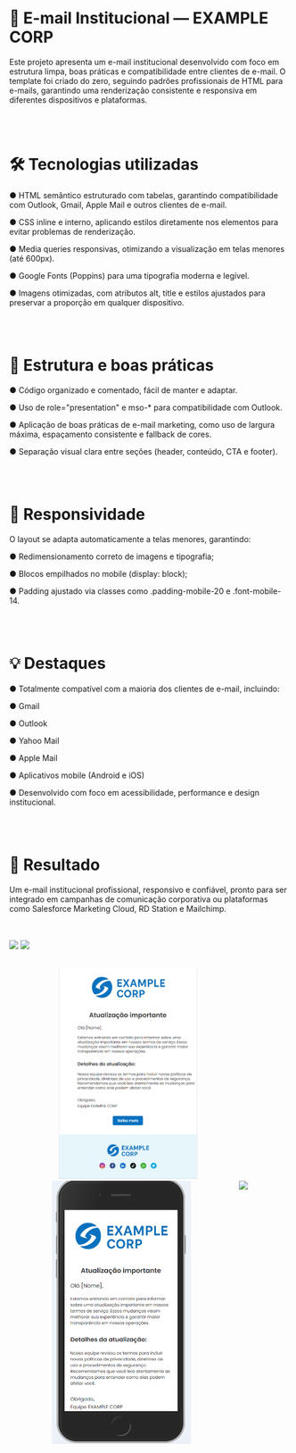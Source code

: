 <h1>📧 E-mail Institucional — EXAMPLE CORP</h1>

<p>Este projeto apresenta um e-mail institucional desenvolvido com foco em estrutura limpa, boas práticas e compatibilidade entre clientes de e-mail.
O template foi criado do zero, seguindo padrões profissionais de HTML para e-mails, garantindo uma renderização consistente e responsiva em diferentes dispositivos e plataformas.</p> 
<br>
<br>
<h1>🛠️ Tecnologias utilizadas</h1>

<p>● HTML semântico estruturado com tabelas, garantindo compatibilidade com Outlook, Gmail, Apple Mail e outros clientes de e-mail.
  
● CSS inline e interno, aplicando estilos diretamente nos elementos para evitar problemas de renderização.

● Media queries responsivas, otimizando a visualização em telas menores (até 600px).

● Google Fonts (Poppins) para uma tipografia moderna e legível.

● Imagens otimizadas, com atributos alt, title e estilos ajustados para preservar a proporção em qualquer dispositivo.</p>
<br>
<br>


<h1>🧩 Estrutura e boas práticas</h1>

<p>● Código organizado e comentado, fácil de manter e adaptar.

● Uso de role="presentation" e mso-* para compatibilidade com Outlook.

● Aplicação de boas práticas de e-mail marketing, como uso de largura máxima, espaçamento consistente e fallback de cores.

● Separação visual clara entre seções (header, conteúdo, CTA e footer).</p>
<br><br>

<h1>📱 Responsividade</h1>

<p>O layout se adapta automaticamente a telas menores, garantindo:

● Redimensionamento correto de imagens e tipografia;

● Blocos empilhados no mobile (display: block);

● Padding ajustado via classes como .padding-mobile-20 e .font-mobile-14.</p>
<br><br>

<h1>💡 Destaques</h1>

<p>● Totalmente compatível com a maioria dos clientes de e-mail, incluindo:

● Gmail

● Outlook

● Yahoo Mail

● Apple Mail

● Aplicativos mobile (Android e iOS)

● Desenvolvido com foco em acessibilidade, performance e design institucional.</p>
<br><br>

<h1>🚀 Resultado</h1>

<p>Um e-mail institucional profissional, responsivo e confiável, pronto para ser integrado em campanhas de comunicação corporativa ou plataformas como Salesforce Marketing Cloud, RD Station e Mailchimp.</p>
<br><br>

<div>
  <img src="https://img.shields.io/badge/HTML5-E34F26?style=for-the-badge&logo=html5&logoColor=white">
  <img src="https://img.shields.io/badge/CSS3-1572B6?style=for-the-badge&logo=css3&logoColor=white">
</div>
<br>
<div align="center">

  
  <img src="https://github.com/DanieleJacob/E-mail-institucional/blob/main/images/Captura%20de%20tela%202025-10-17%20180838.png?raw=true" 
    width=250px>&nbsp;&nbsp;&nbsp;&nbsp;&nbsp;&nbsp;&nbsp;&nbsp;&nbsp;&nbsp;&nbsp;&nbsp;&nbsp;&nbsp;&nbsp;&nbsp;&nbsp;&nbsp;&nbsp;&nbsp;
  <img src="https://github.com/DanieleJacob/E-mail-institucional/blob/main/images/Captura%20de%20tela%202025-10-17%20180853.png?raw=true" width= 250px valign="top">
  &nbsp;&nbsp;&nbsp;&nbsp;&nbsp;&nbsp;&nbsp;&nbsp;&nbsp;&nbsp;&nbsp;&nbsp;&nbsp;&nbsp;&nbsp;&nbsp;&nbsp;&nbsp;&nbsp;&nbsp;
  <img src="?raw=true" width= 250px valign="top">
</div>







